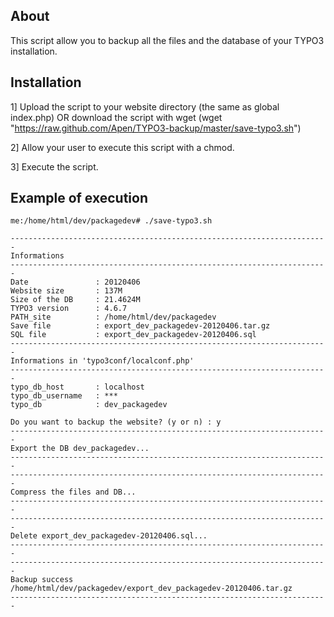 About
-----

This script allow you to backup all the files and the database of your TYPO3 installation.

Installation
------------

1] Upload the script to your website directory (the same as global index.php) OR download the script with wget (wget "https://raw.github.com/Apen/TYPO3-backup/master/save-typo3.sh")

2] Allow your user to execute this script with a chmod.

3] Execute the script.

Example of execution
------------

	me:/home/html/dev/packagedev# ./save-typo3.sh

	-----------------------------------------------------------------------
	Informations
	-----------------------------------------------------------------------
	Date               : 20120406
	Website size       : 137M
	Size of the DB     : 21.4624M
	TYPO3 version      : 4.6.7
	PATH_site          : /home/html/dev/packagedev
	Save file          : export_dev_packagedev-20120406.tar.gz
	SQL file           : export_dev_packagedev-20120406.sql
	-----------------------------------------------------------------------
	Informations in 'typo3conf/localconf.php'
	-----------------------------------------------------------------------
	typo_db_host       : localhost
	typo_db_username   : ***
	typo_db            : dev_packagedev

	Do you want to backup the website? (y or n) : y
	-----------------------------------------------------------------------
	Export the DB dev_packagedev...
	-----------------------------------------------------------------------
	-----------------------------------------------------------------------
	Compress the files and DB...
	-----------------------------------------------------------------------
	-----------------------------------------------------------------------
	Delete export_dev_packagedev-20120406.sql...
	-----------------------------------------------------------------------
	-----------------------------------------------------------------------
	Backup success
	/home/html/dev/packagedev/export_dev_packagedev-20120406.tar.gz
	-----------------------------------------------------------------------
